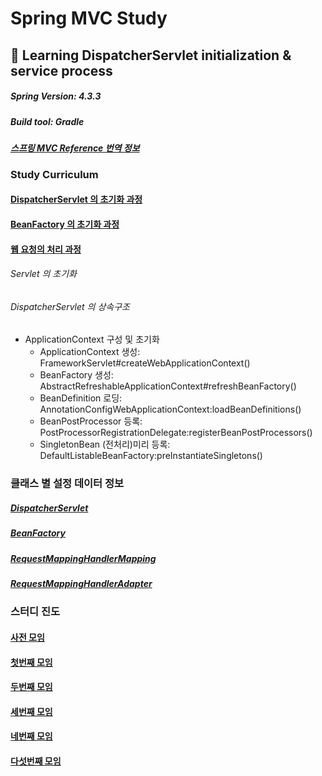 # Spring MVC Study

## :book: Learning DispatcherServlet initialization & service process

##### Spring Version: 4.3.3
##### Build tool: Gradle

#### *[스프링 MVC Reference 번역 정보](documents/spring-framework-reference/ko/spring-mvc-translated-version.md)*

### Study Curriculum

#### [DispatcherServlet 의 초기화 과정](documents/description/DispatcherServlet-initiation.md)

#### [BeanFactory 의 초기화 과정](documents/description/BeanFactory-initiation.md)

#### [웹 요청의 처리 과정](documents/description/DispatcherServlet-processing.md)

###### Servlet 의 초기화

###### DispatcherServlet 의 상속구조
- ApplicationContext 구성 및 초기화
    - ApplicationContext 생성: FrameworkServlet#createWebApplicationContext()
    - BeanFactory 생성: AbstractRefreshableApplicationContext#refreshBeanFactory()
    - BeanDefinition 로딩: AnnotationConfigWebApplicationContext:loadBeanDefinitions()
    - BeanPostProcessor 등록: PostProcessorRegistrationDelegate:registerBeanPostProcessors()
    - SingletonBean (전처리)미리 등록: DefaultListableBeanFactory:preInstantiateSingletons()

### 클래스 별 설정 데이터 정보

##### [DispatcherServlet](documents/class-config/DispatcherServlet-config.md)
##### [BeanFactory](documents/class-config/BeanFactory-config.md)
##### [RequestMappingHandlerMapping](documents/class-config/RequestMappingHandlerMapping-config.md)
##### [RequestMappingHandlerAdapter](documents/class-config/RequestMappingHandlerAdapter-config.md)

### 스터디 진도
#### [사전 모임](documents/time-topic/2019-09-26-Pre_metting.md)
#### [첫번째 모임](documents/time-topic/2019-10-01-Why.md)
#### [두번째 모임](documents/time-topic/2019-10-08-What.md)
#### [세번째 모임](documents/time-topic/2019-10-10-doDispatch.md)
#### [네번째 모임](documents/time-topic/2019-10-15-RequestMappingHandlerMapping.md)
#### [다섯번째 모임](documents/time-topic/2019-10-17-RequestMappingHandlerAdapter.md)

